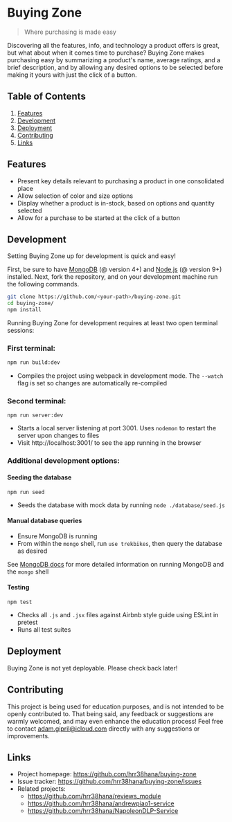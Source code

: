 # Buying Zone

> Where purchasing is made easy

Discovering all the features, info, and technology a product offers is great, but what about when it
comes time to purchase? Buying Zone makes purchasing easy by summarizing a product's name,
average ratings, and a brief description, and by allowing any desired options to be selected before
making it yours with just the click of a button.

## Table of Contents

1. [Features](#features)
1. [Development](#development)
1. [Deployment](#deployment)
1. [Contributing](#contributing)
1. [Links](#links)

## Features

- Present key details relevant to purchasing a product in one consolidated place
- Allow selection of color and size options
- Display whether a product is in-stock, based on options and quantity selected
- Allow for a purchase to be started at the click of a button

## Development

Setting Buying Zone up for development is quick and easy!

First, be sure to have [MongoDB](https://docs.mongodb.com/manual/installation/) (@ version 4+) and
[Node.js](https://nodejs.org/en/download/) (@ version 9+) installed. Next, fork the repository, and
on your development machine run the following commands.

```bash
git clone https://github.com/<your-path>/buying-zone.git
cd buying-zone/
npm install
```

Running Buying Zone for development requires at least two open terminal sessions:

### First terminal:
```bash
npm run build:dev
```
- Compiles the project using webpack in development mode. The `--watch` flag is set so changes are
automatically re-compiled

### Second terminal:
```
npm run server:dev
```
- Starts a local server listening at port 3001. Uses `nodemon` to restart the server upon changes to
files
- Visit http://localhost:3001/ to see the app running in the browser

### Additional development options:

#### Seeding the database

```
npm run seed
```

- Seeds the database with mock data by running `node ./database/seed.js`

#### Manual database queries

- Ensure MongoDB is running
- From within the `mongo` shell, run `use trekbikes`, then query the database as desired

See [MongoDB docs](https://docs.mongodb.com/manual/mongo/) for more detailed information on running
MongoDB and the `mongo` shell

#### Testing

```
npm test
```
- Checks all `.js` and `.jsx` files against Airbnb style guide using ESLint in pretest
- Runs all test suites

## Deployment

Buying Zone is not yet deployable. Please check back later!

## Contributing

This project is being used for education purposes, and is not intended to be openly contributed to.
That being said, any feedback or suggestions are warmly welcomed, and may even enhance the
education process! Feel free to contact adam.gipril@icloud.com directly with any suggestions or
improvements.

## Links

- Project homepage: https://github.com/hrr38hana/buying-zone
- Issue tracker: https://github.com/hrr38hana/buying-zone/issues
- Related projects:
  - https://github.com/hrr38hana/reviews_module
  - https://github.com/hrr38hana/andrewpiao1-service
  - https://github.com/hrr38hana/NapoleonDLP-Service
